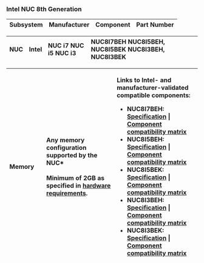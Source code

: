### Intel NUC 8th Generation

| Subsystem | Manufacturer | Component | Part Number |
| :--- | :--- | :--- | :--- |


| NUC | Intel | NUC i7 NUC i5 NUC i3 | NUC8I7BEH NUC8I5BEH, NUC8I5BEK NUC8I3BEH, NUC8I3BEK |
| :--- | :--- | :--- | :--- |


<table>
  <thead>
    <tr>
      <th style="text-align:left">Memory</th>
      <th style="text-align:left"></th>
      <th style="text-align:left">Any memory configuration supported by the NUC*
        <br />
        <br />Minimum of 2GB as specified in <a href="https://success.thousandeyes.com/PublicArticlePage?articleIdParam=kA044000000LB2uCAG_Enterprise-Agent-Hardware-Requirements">hardware requirements</a>.</th>
      <th
      style="text-align:left">
        <p>Links to Intel- and manufacturer-validated compatible components:</p>
        <ul>
          <li>NUC8I7BEH: <a href="https://www.intel.com/content/www/us/en/products/boards-kits/nuc/kits/nuc8i7beh.html">Specification</a> |
            <a
            href="http://compatibleproducts.intel.com/ProductDetails?EPMID=126140">Component compatibility matrix</a>
          </li>
          <li>NUC8I5BEH: <a href="https://www.intel.com/content/www/us/en/products/boards-kits/nuc/kits/nuc8i5beh.html">Specification</a> |
            <a
            href="http://compatibleproducts.intel.com/ProductDetails?EPMID=126148">Component compatibility matrix</a>
          </li>
          <li>NUC8I5BEK: <a href="https://www.intel.com/content/www/us/en/products/boards-kits/nuc/kits/nuc8i5bek.html">Specification</a> |
            <a
            href="http://compatibleproducts.intel.com/ProductDetails?EPMID=126147">Component compatibility matrix</a>
          </li>
          <li>NUC8I3BEH: <a href="https://www.intel.com/content/www/us/en/products/boards-kits/nuc/kits/nuc8i3beh.html">Specification</a> |
            <a
            href="http://compatibleproducts.intel.com/ProductDetails?EPMID=126150">Component compatibility matrix</a>
          </li>
          <li>NUC8I3BEK: <a href="https://www.intel.com/content/www/us/en/products/boards-kits/nuc/kits/nuc8i3bek.html">Specification</a> |
            <a
            href="http://compatibleproducts.intel.com/ProductDetails?EPMID=126149">Component compatibility matrix</a>
          </li>
        </ul>
        </th>
    </tr>
  </thead>
  <tbody></tbody>
</table>
